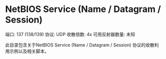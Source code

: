 # NetBIOS Service (Name / Datagram / Session)

端口: 137 (138/139)
协议: UDP
收散倍数: 4x
可用反射器数量: 未知

此目录包含关于NetBIOS Service (Name / Datagram / Session) 协议的收散利用示例以及相关脚本。
